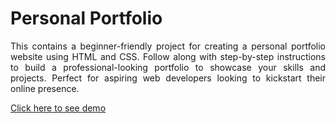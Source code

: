 <h1>Personal Portfolio</h1>
<p align="justify"> This contains a beginner-friendly project for creating a personal portfolio website using HTML and CSS. Follow along with step-by-step instructions to build a professional-looking portfolio to showcase your skills and projects. Perfect for aspiring web developers looking to kickstart their online presence.</p>

[Click here to see demo](http://127.0.0.1:5500/Portfolio/index.html)








